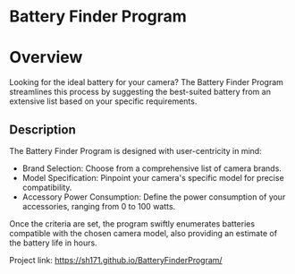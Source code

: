 # Battery Finder Program

# Overview
Looking for the ideal battery for your camera? The Battery Finder Program streamlines this process by suggesting the best-suited battery from an extensive list based on your specific requirements.

## Description
The Battery Finder Program is designed with user-centricity in mind:

- Brand Selection: Choose from a comprehensive list of camera brands.
- Model Specification: Pinpoint your camera's specific model for precise compatibility.
- Accessory Power Consumption: Define the power consumption of your accessories, ranging from 0 to 100 watts.
  
Once the criteria are set, the program swiftly enumerates batteries compatible with the chosen camera model, also providing an estimate of the battery life in hours.

Project link: https://sh171.github.io/BatteryFinderProgram/

